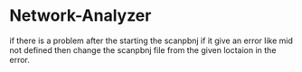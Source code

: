 # Network-Analyzer
if there is a problem after the starting the scanpbnj if it give an error like mid not defined then change the scanpbnj file from the given loctaion in the error.
